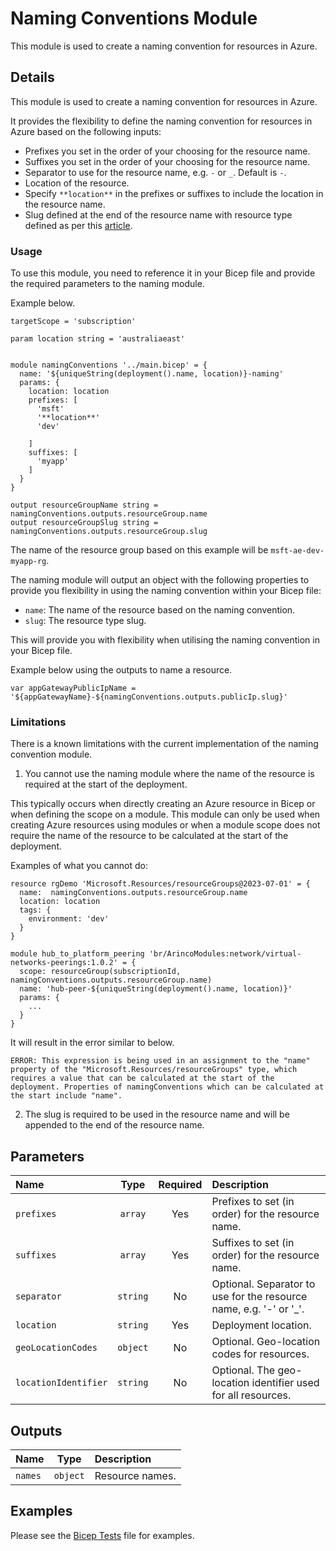 # Naming Conventions Module

This module is used to create a naming convention for resources in Azure.

## Details

This module is used to create a naming convention for resources in Azure.

It provides the flexibility to define the naming convention for resources in Azure based on the following inputs:

- Prefixes you set in the order of your choosing for the resource name.
- Suffixes you set in the order of your choosing for the resource name.
- Separator to use for the resource name, e.g. `-` or `_`. Default is `-`.
- Location of the resource.
- Specify `**location**` in the prefixes or suffixes to include the location in the resource name.
- Slug defined at the end of the resource name with resource type defined as per this [article](https://learn.microsoft.com/en-us/azure/cloud-adoption-framework/ready/azure-best-practices/resource-abbreviations).

### Usage

To use this module, you need to reference it in your Bicep file and provide the required parameters to the naming module.

Example below.

```bicep
targetScope = 'subscription'

param location string = 'australiaeast'


module namingConventions '../main.bicep' = {
  name: '${uniqueString(deployment().name, location)}-naming'
  params: {
    location: location
    prefixes: [
      'msft'
      '**location**'
      'dev'

    ]
    suffixes: [
      'myapp'
    ]
  }
}

output resourceGroupName string = namingConventions.outputs.resourceGroup.name
output resourceGroupSlug string = namingConventions.outputs.resourceGroup.slug
```

The name of the resource group based on this example will be `msft-ae-dev-myapp-rg`.

The naming module will output an object with the following properties to provide you flexibility in using the naming convention within your Bicep file:

- `name`: The name of the resource based on the naming convention.
- `slug`: The resource type slug.

This will provide you with flexibility when utilising the naming convention in your Bicep file.

Example below using the outputs to name a resource.

```bicep
var appGatewayPublicIpName = '${appGatewayName}-${namingConventions.outputs.publicIp.slug}'
```

### Limitations

There is a known limitations with the current implementation of the naming convention module.

1. You cannot use the naming module where the name of the resource is required at the start of the deployment.

This typically occurs when directly creating an Azure resource in Bicep or when defining the scope on a module. This module can only be used when creating Azure resources using modules or when a module scope does not require the name of the resource to be calculated at the start of the deployment.

Examples of what you cannot do:

```bicep
resource rgDemo 'Microsoft.Resources/resourceGroups@2023-07-01' = {
  name:  namingConventions.outputs.resourceGroup.name
  location: location
  tags: {
    environment: 'dev'
  }
}

module hub_to_platform_peering 'br/ArincoModules:network/virtual-networks-peerings:1.0.2' = {
  scope: resourceGroup(subscriptionId, namingConventions.outputs.resourceGroup.name)
  name: 'hub-peer-${uniqueString(deployment().name, location)}'
  params: {
    ...
  }
}
```

It will result in the error similar to below.

`ERROR: This expression is being used in an assignment to the "name" property of the "Microsoft.Resources/resourceGroups" type, which requires a value that can be calculated at the start of the deployment. Properties of namingConventions which can be calculated at the start include "name".`

2. The slug is required to be used in the resource name and will be appended to the end of the resource name.

## Parameters

| Name                 | Type     | Required | Description                                                        |
| :------------------- | :------: | :------: | :----------------------------------------------------------------- |
| `prefixes`           | `array`  | Yes      | Prefixes to set (in order) for the resource name.                  |
| `suffixes`           | `array`  | Yes      | Suffixes to set (in order) for the resource name.                  |
| `separator`          | `string` | No       | Optional. Separator to use for the resource name, e.g. '-' or '_'. |
| `location`           | `string` | Yes      | Deployment location.                                               |
| `geoLocationCodes`   | `object` | No       | Optional. Geo-location codes for resources.                        |
| `locationIdentifier` | `string` | No       | Optional. The geo-location identifier used for all resources.      |

## Outputs

| Name    | Type     | Description     |
| :------ | :------: | :-------------- |
| `names` | `object` | Resource names. |

## Examples

Please see the [Bicep Tests](test/main.test.bicep) file for examples.
